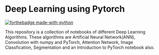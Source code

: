# Deep Learning using Pytorch
[![forthebadge made-with-python](http://ForTheBadge.com/images/badges/made-with-python.svg)](https://www.python.org/)

  This repository is a collection of notebooks of different Deep Learning Algorithms. These algorithms are Artificial Neural Network(ANN), Convolution with numpy and PyTorch, Attention Network, Image Classfication, Segmentation and an Introduction to PyTorch notebook also.
